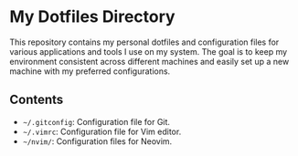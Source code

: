 # My Dotfiles Directory

This repository contains my personal dotfiles and configuration files for various applications and tools I use on my system. The goal is to keep my environment consistent across different machines and easily set up a new machine with my preferred configurations.

## Contents

- `~/.gitconfig`: Configuration file for Git.
- `~/.vimrc`: Configuration file for Vim editor.
- `~/nvim/`: Configuration files for Neovim.
